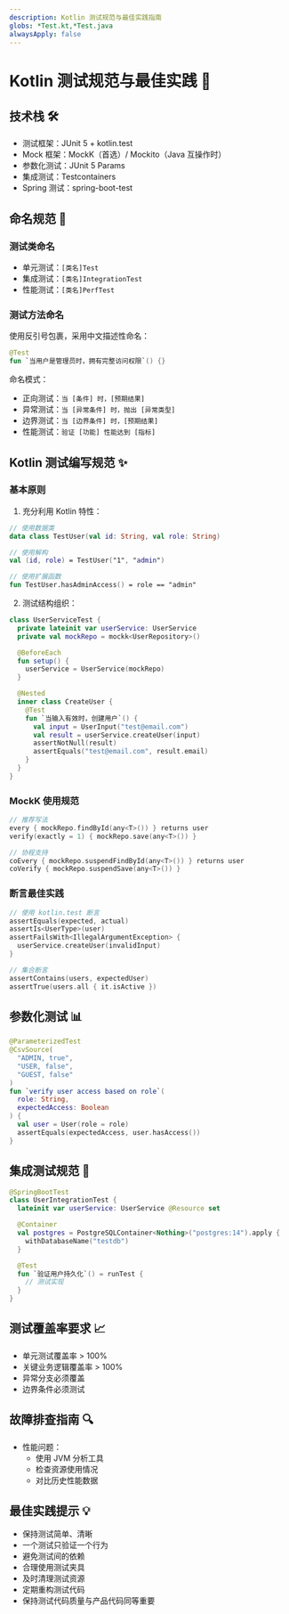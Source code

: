 ```yaml
---
description: Kotlin 测试规范与最佳实践指南
globs: *Test.kt,*Test.java
alwaysApply: false
---
```


# Kotlin 测试规范与最佳实践 🧪

## 技术栈 🛠

- 测试框架：JUnit 5 + kotlin.test
- Mock 框架：MockK（首选）/ Mockito（Java 互操作时）
- 参数化测试：JUnit 5 Params
- 集成测试：Testcontainers
- Spring 测试：spring-boot-test

## 命名规范 📝

### 测试类命名

- 单元测试：`[类名]Test`
- 集成测试：`[类名]IntegrationTest`
- 性能测试：`[类名]PerfTest`

### 测试方法命名

使用反引号包裹，采用中文描述性命名：

```kotlin
@Test
fun `当用户是管理员时，拥有完整访问权限`() {}
```

命名模式：
- 正向测试：`当 [条件] 时，[预期结果]`
- 异常测试：`当 [异常条件] 时，抛出 [异常类型]`
- 边界测试：`当 [边界条件] 时，[预期结果]`
- 性能测试：`验证 [功能] 性能达到 [指标]`

## Kotlin 测试编写规范 ✨

### 基本原则

1. 充分利用 Kotlin 特性：
```kotlin
// 使用数据类
data class TestUser(val id: String, val role: String)

// 使用解构
val (id, role) = TestUser("1", "admin")

// 使用扩展函数
fun TestUser.hasAdminAccess() = role == "admin"
```

2. 测试结构组织：
```kotlin
class UserServiceTest {
  private lateinit var userService: UserService
  private val mockRepo = mockk<UserRepository>()

  @BeforeEach
  fun setup() {
    userService = UserService(mockRepo)
  }

  @Nested
  inner class CreateUser {
    @Test
    fun `当输入有效时，创建用户`() {
      val input = UserInput("test@email.com")
      val result = userService.createUser(input)
      assertNotNull(result)
      assertEquals("test@email.com", result.email)
    }
  }
}
```

### MockK 使用规范

```kotlin
// 推荐写法
every { mockRepo.findById(any<T>()) } returns user
verify(exactly = 1) { mockRepo.save(any<T>()) }

// 协程支持
coEvery { mockRepo.suspendFindById(any<T>()) } returns user
coVerify { mockRepo.suspendSave(any<T>()) }
```

### 断言最佳实践

```kotlin
// 使用 kotlin.test 断言
assertEquals(expected, actual)
assertIs<UserType>(user)
assertFailsWith<IllegalArgumentException> { 
  userService.createUser(invalidInput)
}

// 集合断言
assertContains(users, expectedUser)
assertTrue(users.all { it.isActive })
```

## 参数化测试 📊

```kotlin
@ParameterizedTest
@CsvSource(
  "ADMIN, true",
  "USER, false",
  "GUEST, false"
)
fun `verify user access based on role`(
  role: String,
  expectedAccess: Boolean
) {
  val user = User(role = role)
  assertEquals(expectedAccess, user.hasAccess())
}
```

## 集成测试规范 🔄

```kotlin
@SpringBootTest
class UserIntegrationTest {
  lateinit var userService: UserService @Resource set

  @Container
  val postgres = PostgreSQLContainer<Nothing>("postgres:14").apply {
    withDatabaseName("testdb")
  }

  @Test
  fun `验证用户持久化`() = runTest {
    // 测试实现
  }
}
```

## 测试覆盖率要求 📈

- 单元测试覆盖率 > 100%
- 关键业务逻辑覆盖率 > 100%
- 异常分支必须覆盖
- 边界条件必须测试

## 故障排查指南 🔍

- 性能问题：
  + 使用 JVM 分析工具
  + 检查资源使用情况
  + 对比历史性能数据

## 最佳实践提示 💡

- 保持测试简单、清晰
- 一个测试只验证一个行为
- 避免测试间的依赖
- 合理使用测试夹具
- 及时清理测试资源
- 定期重构测试代码
- 保持测试代码质量与产品代码同等重要
